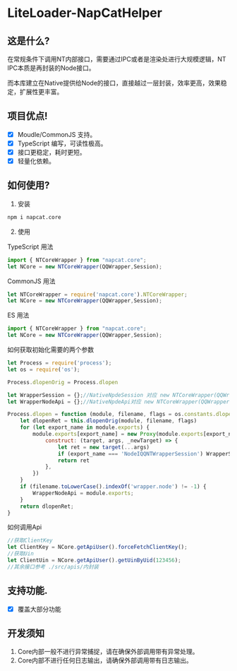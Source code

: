# LiteLoader-NapCatHelper
## 这是什么?
在常规条件下调用NT内部接口，需要通过IPC或者是渲染处进行大规模逻辑，NT IPC本质是再封装的Node接口。

而本库建立在Native提供给Node的接口，直接越过一层封装，效率更高，效果稳定，扩展性更丰富。
## 项目优点!
- [x] Moudle/CommonJS 支持。
- [x] TypeScript 编写，可读性极高。
- [x] 接口更稳定，耗时更短。
- [x] 轻量化依赖。

## 如何使用?
1. 安装
```bash
npm i napcat.core
```
2. 使用

TypeScript 用法
```typescript
import { NTCoreWrapper } from "napcat.core";
let NCore = new NTCoreWrapper(QQWrapper,Session);
```

CommonJS 用法
```javascript
let NTCoreWrapper = require('napcat.core').NTCoreWrapper;
let NCore = new NTCoreWrapper(QQWrapper,Session);
```

ES 用法
```javascript
import { NTCoreWrapper } from "napcat.core";
let NCore = new NTCoreWrapper(QQWrapper,Session);
```

如何获取初始化需要的两个参数
```javascript
let Process = require('process');
let os = require('os');

Process.dlopenOrig = Process.dlopen

let WrapperSession = {};//NativeNpdeSession 对应 new NTCoreWrapper(QQWrapper,Session);的Session
let WrapperNodeApi = {};//NativeNpdeApi对应 new NTCoreWrapper(QQWrapper,Session);的QQWrapper

Process.dlopen = function (module, filename, flags = os.constants.dlopen.RTLD_LAZY) {
    let dlopenRet = this.dlopenOrig(module, filename, flags)
    for (let export_name in module.exports) {
        module.exports[export_name] = new Proxy(module.exports[export_name], {
            construct: (target, args, _newTarget) => {
                let ret = new target(...args)
                if (export_name === 'NodeIQQNTWrapperSession') WrapperSession = ret
                return ret
            },
        })
    }
    if (filename.toLowerCase().indexOf('wrapper.node') != -1) {
        WrapperNodeApi = module.exports;
    }
    return dlopenRet;
}
```

如何调用Api
```javascript
//获取ClientKey
let ClientKey = NCore.getApiUser().forceFetchClientKey();
//获取Uin
let ClientUin = NCore.getApiUser().getUinByUid(123456);
//其余接口参考 ./src/apis/内封装
```

## 支持功能.
- [x] 覆盖大部分功能

## 开发须知
1. Core内部一般不进行异常捕捉，请在确保外部调用带有异常处理。
2. Core内部不进行任何日志输出，请确保外部调用带有日志输出。
